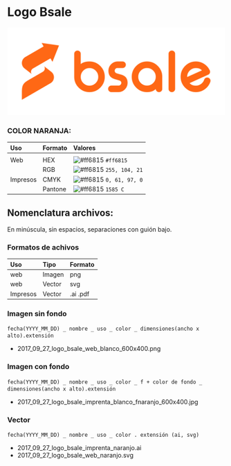 # Logo Bsale
![Logo Bsale](/logos/web/2017_08_09_logo_bsale_web_naranjo_500x200.png "Title")


### COLOR NARANJA:
| Uso | Formato | Valores |
| :--- | :--- | :--- |
| | | |
| Web | HEX | ![#ff6815](https://placehold.it/15/ff6815/000000?text=+) `#ff6815` |
|    | RGB | ![#ff6815](https://placehold.it/15/ff6815/000000?text=+) `255, 104, 21` |
| Impresos | CMYK | ![#ff6815](https://placehold.it/15/ff6815/000000?text=+) `0, 61, 97, 0` |
|    | Pantone | ![#ff6815](https://placehold.it/15/ff6815/000000?text=+) `1585 C` |


## Nomenclatura archivos:

En minúscula, sin espacios, separaciones con guión bajo.

### Formatos de achivos
| Uso | Tipo | Formato |
| :--- | :--- | :--- |
| web | Imagen | png |
| web | Vector | svg |
| Impresos | Vector | .ai .pdf |

### Imagen sin fondo
 ```
fecha(YYYY_MM_DD) _ nombre _ uso _ color _ dimensiones(ancho x alto).extensión
 ```
- 2017_09_27_logo_bsale_web_blanco_600x400.png


### Imagen con fondo
 ```
fecha(YYYY_MM_DD) _ nombre _ uso _ color _ f + color de fondo _ dimensiones(ancho x alto).extensión
 ```
- 2017_09_27_logo_bsale_imprenta_blanco_fnaranjo_600x400.jpg

 
 ### Vector
 ```
fecha(YYYY_MM_DD) _ nombre _ uso _ color . extensión (ai, svg)
 ```
- 2017_09_27_logo_bsale_imprenta_naranjo.ai
- 2017_09_27_logo_bsale_web_naranjo.svg

